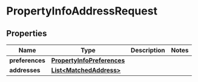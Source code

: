 
# PropertyInfoAddressRequest

## Properties
Name | Type | Description | Notes
------------ | ------------- | ------------- | -------------
**preferences** | [**PropertyInfoPreferences**](PropertyInfoPreferences.md) |  | 
**addresses** | [**List&lt;MatchedAddress&gt;**](MatchedAddress.md) |  | 



